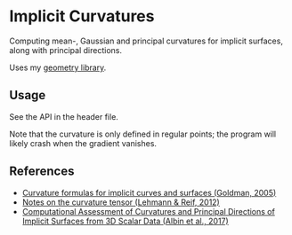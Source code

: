 # Implicit Curvatures

Computing mean-, Gaussian and principal curvatures for implicit surfaces,
along with principal directions.

Uses my [geometry library](https://github.com/salvipeter/libgeom/).

## Usage

See the API in the header file.

Note that the curvature is only defined in regular points;
the program will likely crash when the gradient vanishes.

## References

- [Curvature formulas for implicit curves and surfaces (Goldman, 2005)](https://doi.org/10.1016/j.cagd.2005.06.005)
- [Notes on the curvature tensor (Lehmann & Reif, 2012)](https://doi.org/10.1016/j.gmod.2012.04.003)
- [Computational Assessment of Curvatures and Principal Directions of Implicit Surfaces from 3D Scalar Data (Albin et al., 2017)](https://doi.org/10.1007/978-3-319-67885-6_1)

